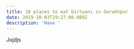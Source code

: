 ```yaml
---
title: 10 places to eat birtyani in Gorakhpur
date: 2019-10-03T19:27:08.080Z
description: 'Have '
---
```

  Jxjdjs
